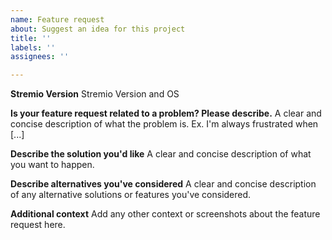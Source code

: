 ```yaml
---
name: Feature request
about: Suggest an idea for this project
title: ''
labels: ''
assignees: ''

---
```

**Stremio Version**
Stremio Version and OS

**Is your feature request related to a problem? Please describe.**
A clear and concise description of what the problem is. Ex. I'm always frustrated when [...]

**Describe the solution you'd like**
A clear and concise description of what you want to happen.

**Describe alternatives you've considered**
A clear and concise description of any alternative solutions or features you've considered.

**Additional context**
Add any other context or screenshots about the feature request here.
